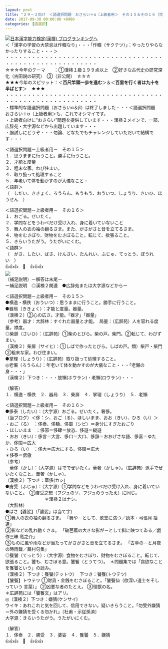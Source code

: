 ```yaml
---
layout: post
title: "２９－２向け　＜語選択問題　おさらい＋α（上級者用＞　その１５＆その１６（完）"
date: 2017-09-30 00:00:00 +0900
categories: [語選択]
---
```


[![](/syuusyuu9701/assets/images/２９－２向け-＜語選択問題-おさらい＋α（上級者用＞-その１５＆その１６（完）-br_c_3028_1.gif)](http://blog.with2.net/link.php?1659096:3028 "日本漢字能力検定(漢検) ブログランキングへ")[日本漢字能力検定(漢検) ブログランキングへ](http://blog.with2.net/link.php?1659096:3028)  
＜「漢字の学習の大禁忌は作輟なり」・・・「作輟（サクテツ）」：やったりやらなかったりすること・・・＞  
・・・・・・・・・・・・・・・・・・・・・・・・・・・・・・・・・・・・・・・・・・・・・・・・・・・・・・・・・  
☆☆☆今年のテーマ　　：①漢検１級１９９点以上　②好きな古代史の研究深化（古田説の研究）　③（非公開）　☆☆☆　　  
★★★今年のスピリット：＜**百尺竿頭一歩を進む**＞＆＜**百里を行く者は九十を半ばとす**＞　★★★  
・・・・・・・・・・・・・・・・・・・・・・・・・・・・・・・・・・・・・・・・・・・・・・・・・・・・・・・・・  
・標準的な語選択問題（おさらいα＆β）は終了しました・・・＜語選択問題　おさらい＋α（上級者用＞も、これでオシマイです。  
・上級者向けに“おさらい”問題を提供しています・・・漢検２メインで、一部、広辞苑・大字源などから出題しています・・・  
・腕試しにどうぞ・・・勿論、どなたでもチャレンジしていただいて結構です・・・  
  
＜語選択問題－上級者用－　その１５＞  
１．思うままに行うこと。勝手に行うこと。  
２．才能と度量  
３．粗末な家。わび住まい。  
４．取り扱って処理すること  
５．年老いて体を動かすのが大儀なこと・  
＜語群＞  
（　しだい、ききょく、ろうらん、もうもう、おういつ、しょうり、さいひ、ほうせん　）  
  
＜語選択問題－上級者用－　その１６＞  
１．おごる。ぜいたく。  
２．学問などをうわべだけ受け入れ、身に着いていないこと  
３．舞人の衣の袖の翻るさま。また、がさがさと音を立てるさま。  
４．物をむさぼり、財物をむさぼること。転じて、欲張ること。  
５．きらいうたがう。うたがいにくむ。  
＜語群＞  
（　がさ、したい、ばさ、けんさい、たんれい、ふじゅ、てっとう、ぼうれい　）  
👍👍👍　🐔　👍👍👍  
![](/syuusyuu9701/assets/images/２９－２向け-＜語選択問題-おさらい＋α（上級者用＞-その１５＆その１６（完）-e4a35d8bea49d429b9e2484c5e174c6a.png)  
（補足説明）ー解答は末尾ー  
ー補足説明　◎漢検２関連　●広辞苑または大字源などからー  
  
＜語選択問題－上級者用－　その１５＞  
●横逸・横佚（おういつ）：思うままに行うこと。勝手に行うこと。  
●器局（ききょく）：才能と度量。器量。  
（漢検２）②心の広さ。才能。「器才」「器量」  
（参考）器才：大辞林：すぐれた器量と才能。　局量：（広辞苑）人を容れる度量。襟度。  
◎柴扉（さいひ）：（広辞苑）①柴のとびら。柴の戸。柴門。②転じて、わびずまい。  
（漢検２）柴扉（サイヒ）：①しばで作ったとびら。しばの戸。類）柴戸・柴門　②粗末な家。わび住まい。  
●掌理（しょうり）：（広辞苑）取り扱って処理すること。  
◎老懶（ろうらん）：年老いて体を動かすのが大儀なこと・・・「老懶の身・・・」  
（漢検２）下つき：・・・放懶(ホウラン)・老懶(ロウラン)・・・  
  
（解答）  
１．横逸・横佚　２．器局　３．柴扉　４．掌理（しょうり）　５．老懶  
  
＜語選択問題－上級者用－　その１６＞  
●侈泰（したい）：（大字源）おごる。ぜいたく。奢侈。  
（当ブログ）＜侈：シ、おご（る）、ほしいまま、おお（きい）、ひろ（い）＞  
・おご（る）　：侈泰、侈驕、侈靡（シビ）＝身分にすぎたおごり  
・ほしいまま　：侈邪＝侈肆＝放恣、侈遊＝縦遊  
・おお（きい）：侈言＝大言、侈口＝大口、侈辞＝おおげさな語、侈富＝ゆたか、侈闊＝広大  
・ひろ（い）　：侈大＝広大にする、侈闊＝広大  
＊侈泰＝倨傲  
（参考）  
　華侈（かし）：（大字源）はででぜいたく。華奢（かしゃ）。（広辞苑）派手でぜいたくなこと。華奢（かしゃ）。  
（漢検２）下つき：華侈(カシ)  
●膚受（ふじゅ）：（大字源）①学問などをうわべだけ受け入れ、身に着いていないこと。　②膚受之愬（フジュのソ、フジュのうったえ）に同じ。　  
　　　　　　　　　＊漢検２はナシ。  
（大辞林）  
●ばさ【婆娑】〔「婆娑」は当て字〕   
①舞人の衣の袖の翻るさま。 「舞や－として、歌堂に満つ／読本・弓張月 拾遺」   
②影などの乱れ動くさま。 「破芭蕉の大きな影が－として斜に映つてゐる／戯作三昧 竜之介」   
③ものに風や雨などが当たってがさがさと音を立てるさま。 「古傘の－と月夜の時雨哉／蕪村句集」  
◎餮饕（てっとう）：（大字源）食物をむさぼり、財物をむさぼること。転じて、欲張ること。饕も、むさぼる意。饕餮（とうてつ）。　＊問題集では「貪欲なことを餮饕という」の読み。  
（漢検２）下つき：餮饕(テットウ)　 下つき：饕餮(トウテツ)  
【饕餮】トウテツ ①財貨・金銭をむさぼること。「饕餮仙（欲深い道士をそしっていう 言葉）」 ②凶悪な者のたとえ。 ③怪獣の名。  
＊広辞苑には「饕餮文」はアリ。  
◎（漢検２）下つき：嫌猜(ケンサイ)  
ウイキ：あれこれと気を回して、信用できない。疑いきらうこと。「勿受外嫌猜＝外の嫌猜を受くる勿かれ」〔杜甫・示従孫済〕  
大字源：きらいうたがう。うたがいにくむ。  
  
（解答）  
１．侈泰　２．膚受　３．婆娑　４．餮饕　５．嫌猜  
👍👍👍　🐔　👍👍👍
